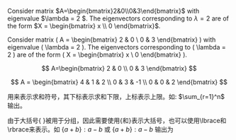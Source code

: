 Consider matrix $A=\begin{bmatrix}2&0\\0&3\end{bmatrix}$ with eigenvalue $\lambda = 2 $. The eigenvectors corresponding to $\lambda = 2$ are of the form $X = \begin{bmatrix} x \\ 0 \end{bmatrix}$.

Consider matrix \( A = \begin{bmatrix} 2 & 0 \\ 0 & 3 \end{bmatrix} \) with eigenvalue \( \lambda = 2 \). The eigenvectors corresponding to \( \lambda = 2 \) are of the form \( X = \begin{bmatrix} x \\ 0 \end{bmatrix} \).

$$ 
A=\begin{bmatrix}
2 & 0 \\ 
0 & 3 
\end{bmatrix} 
$$

$$ 
A = \begin{bmatrix} 
4 & 1 & 2 \\ 
0 & 3 & -1 \\ 
0 & 0 & 2 
\end{bmatrix} 
$$

用来表示求和符号，其下标表示求和下限，上标表示上限。如: $\sum_{r=1}^n$ 输出。

由于大括号{ }被用于分组，因此需要使用\{和\}表示大括号，也可以使用\lbrace和\rbrace来表示。如 $\{a+b\}:a-b$ 或 $\lbrace a+b\rbrace:a-b$ 输出为
